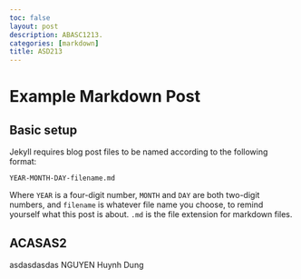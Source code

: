 ```yaml
---
toc: false
layout: post
description: ABASC1213.
categories: [markdown]
title: ASD213
---
```

# Example Markdown Post

## Basic setup

Jekyll requires blog post files to be named according to the following format:

`YEAR-MONTH-DAY-filename.md`

Where `YEAR` is a four-digit number, `MONTH` and `DAY` are both two-digit numbers, and `filename` is whatever file name you choose, to remind yourself what this post is about. `.md` is the file extension for markdown files.

## ACASAS2

asdasdasdas NGUYEN Huynh Dung